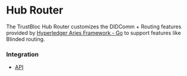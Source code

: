 # Hub Router

The TrustBloc Hub Router customizes the DIDComm + Routing features provided by [Hyperledger Aries Framework - Go](https://github.com/hyperledger/aries-framework-go) 
to support features like Blinded routing.

### Integration
- [API](api.md) 

